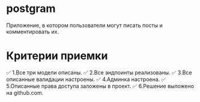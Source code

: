 # postgram
Приложение, в котором пользователи могут писать посты и комментировать их.

# Критерии приемки
✅    1.Все три модели описаны.
✅    2.Все эндпоинты реализованы.
✅    3.Все описанные валидации настроены.
✅    4.Админка настроена.
✅    5.Описанные права доступа заложены в проект.
✅    6.Решение выложено на github.com.